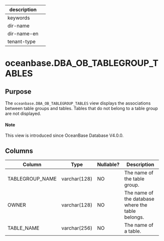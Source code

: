 |description||
|---|---|
|keywords||
|dir-name||
|dir-name-en||
|tenant-type||

# oceanbase.DBA_OB_TABLEGROUP_TABLES

## Purpose

The `oceanbase.DBA_OB_TABLEGROUP_TABLES` view displays the associations between table groups and tables. Tables that do not belong to a table group are not displayed.

<main id="notice" type='explain'>
  <h4>Note</h4>
  <p>This view is introduced since OceanBase Database V4.0.0. </p>
</main>

## Columns

| Column | Type | Nullable? | Description |
|-----------------|--------------|------------|---------------|
| TABLEGROUP_NAME | varchar(128) | NO | The name of the table group. |
| OWNER | varchar(128) | NO | The name of the database where the table belongs. |
| TABLE_NAME | varchar(256) | NO | The name of a table. |
